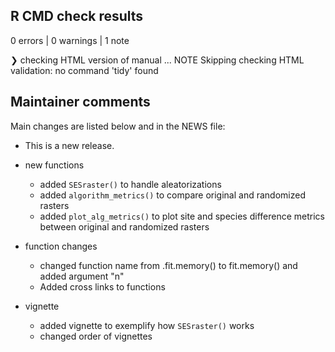 ## R CMD check results

0 errors | 0 warnings | 1 note


❯ checking HTML version of manual ... NOTE
  Skipping checking HTML validation: no command 'tidy' found


## Maintainer comments
Main changes are listed below and in the NEWS file:

* This is a new release.

* new functions
  - added `SESraster()` to handle aleatorizations
  - added `algorithm_metrics()` to compare original and randomized rasters
  - added `plot_alg_metrics()` to plot site and species difference metrics 
  between original and randomized rasters

* function changes
  - changed function name from .fit.memory() to fit.memory() and added argument "n"
  - Added cross links to functions

* vignette
  - added vignette to exemplify how `SESraster()` works
  - changed order of vignettes
